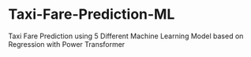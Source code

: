 # Taxi-Fare-Prediction-ML
Taxi Fare Prediction using 5 Different Machine Learning Model based on Regression with Power Transformer
